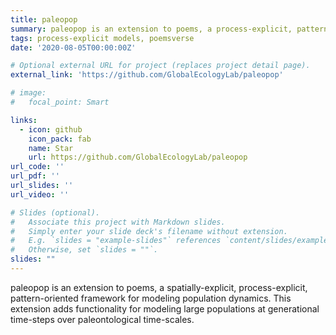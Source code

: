 ```yaml
---
title: paleopop
summary: paleopop is an extension to poems, a process-explicit, pattern-oriented framework for modeling population dynamics, adding paleo regions and time scales.
tags: process-explicit models, poemsverse
date: '2020-08-05T00:00:00Z'

# Optional external URL for project (replaces project detail page).
external_link: 'https://github.com/GlobalEcologyLab/paleopop'

# image:
#   focal_point: Smart

links:
  - icon: github
    icon_pack: fab
    name: Star
    url: https://github.com/GlobalEcologyLab/paleopop
url_code: ''
url_pdf: ''
url_slides: ''
url_video: ''

# Slides (optional).
#   Associate this project with Markdown slides.
#   Simply enter your slide deck's filename without extension.
#   E.g. `slides = "example-slides"` references `content/slides/example-slides.md`.
#   Otherwise, set `slides = ""`.
slides: ""
---
```


paleopop is an extension to poems, a spatially-explicit, process-explicit, pattern-oriented framework for modeling population dynamics. This extension adds functionality for modeling large populations at generational time-steps over paleontological time-scales.

